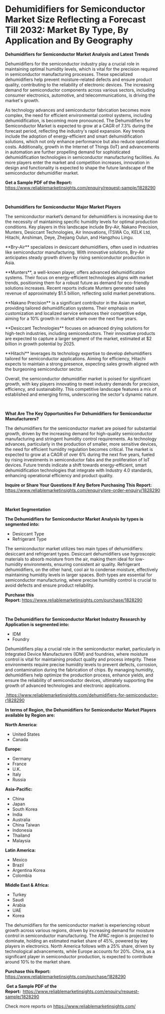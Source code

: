 <p><h1>Dehumidifiers for Semiconductor Market Size Reflecting a Forecast Till 2032: Market By Type, By Application and By Geography</h1></p><p><strong>Dehumidifiers for Semiconductor Market Analysis and Latest Trends</strong></p>
<p><p>Dehumidifiers for the semiconductor industry play a crucial role in maintaining optimal humidity levels, which is vital for the precision required in semiconductor manufacturing processes. These specialized dehumidifiers help prevent moisture-related defects and ensure product quality, contributing to the reliability of electronic devices. The increasing demand for semiconductor components across various sectors, including consumer electronics, automotive, and telecommunications, is driving the market's growth.</p><p>As technology advances and semiconductor fabrication becomes more complex, the need for efficient environmental control systems, including dehumidification, is becoming more pronounced. The Dehumidifiers for Semiconductor Market is expected to grow at a CAGR of 7.3% during the forecast period, reflecting the industry's rapid expansion. Key trends include the adoption of energy-efficient and smart dehumidification solutions, which not only enhance performance but also reduce operational costs. Additionally, growth in the Internet of Things (IoT) and advancements in automation are further propelling demand for sophisticated dehumidification technologies in semiconductor manufacturing facilities. As more players enter the market and competition increases, innovation in design and functionality is expected to shape the future landscape of the semiconductor dehumidifier market.</p></p>
<p><strong>Get a Sample PDF of the Report:&nbsp;</strong> <a href="https://www.reliablemarketinsights.com/enquiry/request-sample/1828290?utm_campaign=3584&utm_medium=2&utm_source=Github&utm_content=ia&utm_term=12042025&utm_id=dehumidifiers-for-semiconductor">https://www.reliablemarketinsights.com/enquiry/request-sample/1828290</a></p>
<p>&nbsp;</p>
<p><strong>Dehumidifiers for Semiconductor Major Market Players</strong></p>
<p><p>The semiconductor market’s demand for dehumidifiers is increasing due to the necessity of maintaining specific humidity levels for optimal production conditions. Key players in this landscape include Bry-Air, Nakano Precision, Munters, Desiccant Technologies, Air Innovations, ITSWA Co, KELK Ltd, Hitachi, Anshiman, Deye, Zhejiang Oulun, and Hangzhou Lingu. </p><p>**Bry-Air** specializes in desiccant dehumidifiers, often used in industries like semiconductor manufacturing. With innovative solutions, Bry-Air anticipates steady growth driven by rising semiconductor production in Asia. </p><p>**Munters**, a well-known player, offers advanced dehumidification systems. Their focus on energy-efficient technologies aligns with market trends, positioning them for a robust future as demand for eco-friendly solutions increases. Recent reports indicate Munters generated sales revenue of approximately $1.5 billion, reflecting solid market penetrations.</p><p>**Nakano Precision** is a significant contributor in the Asian market, providing tailored dehumidification systems. Their emphasis on customization and localized service enhances their competitive edge, aiming for a 10% growth in market share over the next five years.</p><p>**Desiccant Technologies** focuses on advanced drying solutions for high-tech industries, including semiconductors. Their innovative products are expected to capture a larger segment of the market, estimated at $2 billion in growth potential by 2025.</p><p>**Hitachi** leverages its technology expertise to develop dehumidifiers tailored for semiconductor applications. Aiming for efficiency, Hitachi expects to maintain a strong presence, expecting sales growth aligned with the burgeoning semiconductor sector.</p><p>Overall, the semiconductor dehumidifier market is poised for significant growth, with key players innovating to meet industry demands for precision, efficiency, and sustainability. This competitive landscape features a mix of established and emerging firms, underscoring the sector's dynamic nature.</p></p>
<p>&nbsp;</p>
<p><strong>What Are The Key Opportunities For Dehumidifiers for Semiconductor Manufacturers?</strong></p>
<p><p>The dehumidifiers for the semiconductor market are poised for substantial growth, driven by the increasing demand for high-quality semiconductor manufacturing and stringent humidity control requirements. As technology advances, particularly in the production of smaller, more sensitive devices, the need for efficient humidity regulation becomes critical. The market is expected to grow at a CAGR of over 6% during the next five years, fueled by rising investments in semiconductor fabs and the proliferation of IoT devices. Future trends indicate a shift towards energy-efficient, smart dehumidification technologies that integrate with Industry 4.0 standards, enhancing operational efficiency and product quality.</p></p>
<p><strong>Inquire or Share Your Questions If Any Before Purchasing This Report:</strong> <a href="https://www.reliablemarketinsights.com/enquiry/pre-order-enquiry/1828290?utm_campaign=3584&utm_medium=2&utm_source=Github&utm_content=ia&utm_term=12042025&utm_id=dehumidifiers-for-semiconductor">https://www.reliablemarketinsights.com/enquiry/pre-order-enquiry/1828290</a></p>
<p>&nbsp;</p>
<p><strong>Market Segmentation</strong></p>
<p><strong>The Dehumidifiers for Semiconductor Market Analysis by types is segmented into:</strong></p>
<p><ul><li>Desiccant Type</li><li>Refrigerant Type</li></ul></p>
<p><p>The semiconductor market utilizes two main types of dehumidifiers: desiccant and refrigerant types. Desiccant dehumidifiers use hygroscopic materials to absorb moisture from the air, making them ideal for low-humidity environments, ensuring consistent air quality. Refrigerant dehumidifiers, on the other hand, cool air to condense moisture, effectively maintaining humidity levels in larger spaces. Both types are essential for semiconductor manufacturing, where precise humidity control is crucial to avoid defects and ensure product reliability.</p></p>
<p><strong>Purchase this Report:&nbsp;</strong><a href="https://www.reliablemarketinsights.com/purchase/1828290?utm_campaign=3584&utm_medium=2&utm_source=Github&utm_content=ia&utm_term=12042025&utm_id=dehumidifiers-for-semiconductor">https://www.reliablemarketinsights.com/purchase/1828290</a></p>
<p>&nbsp;</p>
<p><strong>The Dehumidifiers for Semiconductor Market Industry Research by Application is segmented into:</strong></p>
<p><ul><li>IDM</li><li>Foundry</li></ul></p>
<p><p>Dehumidifiers play a crucial role in the semiconductor market, particularly in Integrated Device Manufacturers (IDM) and foundries, where moisture control is vital for maintaining product quality and process integrity. These environments require precise humidity levels to prevent defects, corrosion, and contamination during the fabrication of chips. By managing humidity, dehumidifiers help optimize the production process, enhance yields, and ensure the reliability of semiconductor devices, ultimately supporting the growth of advanced technologies and electronic applications.</p></p>
<p><a href="https://www.reliablemarketinsights.com/dehumidifiers-for-semiconductor-r1828290?utm_campaign=3584&utm_medium=2&utm_source=Github&utm_content=ia&utm_term=12042025&utm_id=dehumidifiers-for-semiconductor">&nbsp;https://www.reliablemarketinsights.com/dehumidifiers-for-semiconductor-r1828290</a></p>
<p><strong>In terms of Region, the Dehumidifiers for Semiconductor Market Players available by Region are:</strong></p>
<p>
    <p> <strong> North America: </strong>
        <ul>
            <li>United States</li>
            <li>Canada</li>
        </ul>
        </p> 
    <p> <strong> Europe: </strong>
        <ul>
            <li>Germany</li>
            <li>France</li>
            <li>U.K.</li>
            <li>Italy</li>
            <li>Russia</li>
        </ul>
        </p> 
    <p> <strong> Asia-Pacific: </strong>
        <ul>
            <li>China</li>
            <li>Japan</li>
            <li>South Korea</li>
            <li>India</li>
            <li>Australia</li>
            <li>China Taiwan</li>
            <li>Indonesia</li>
            <li>Thailand</li>
            <li>Malaysia</li>
        </ul>
        </p> 
    <p> <strong> Latin America: </strong>
        <ul>
            <li>Mexico</li>
            <li>Brazil</li>
            <li>Argentina Korea</li>
            <li>Colombia</li>
        </ul>
        </p> 
    <p> <strong> Middle East & Africa: </strong>
        <ul>
            <li>Turkey</li>
            <li>Saudi</li>
            <li>Arabia</li>
            <li>UAE</li>
            <li>Korea</li>
        </ul>
    </p>
    </p>
<p><p>The dehumidifiers for the semiconductor market is experiencing robust growth across various regions, driven by increasing demand for moisture control in semiconductor manufacturing. The APAC region is projected to dominate, holding an estimated market share of 45%, powered by key players in electronics. North America follows with a 25% share, driven by technological advancements, while Europe accounts for 20%. China, as a significant player in semiconductor production, is expected to contribute around 10% to the market share.</p></p>
<p><strong>Purchase this Report: </strong><a href="https://www.reliablemarketinsights.com/purchase/1828290?utm_campaign=3584&utm_medium=2&utm_source=Github&utm_content=ia&utm_term=12042025&utm_id=dehumidifiers-for-semiconductor">https://www.reliablemarketinsights.com/purchase/1828290</a></p>
<p>&nbsp;<strong>Get a Sample PDF of the Report:&nbsp;&nbsp;</strong><a href="https://www.reliablemarketinsights.com/enquiry/request-sample/1828290?utm_campaign=3584&utm_medium=2&utm_source=Github&utm_content=ia&utm_term=12042025&utm_id=dehumidifiers-for-semiconductor">https://www.reliablemarketinsights.com/enquiry/request-sample/1828290</a></p>
<p><strong></strong></p>
<p>Check more reports on <a href="https://www.reliablemarketinsights.com/?utm_campaign=3584&utm_medium=2&utm_source=Github&utm_content=ia&utm_term=12042025&utm_id=dehumidifiers-for-semiconductor">https://www.reliablemarketinsights.com/</a></p>